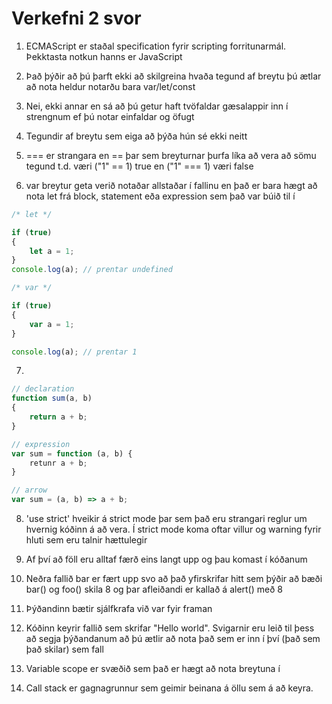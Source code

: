 # Verkefni 2 svor

1. ECMAScript er staðal specification fyrir scripting forritunarmál.  Þekktasta notkun hanns er JavaScript

2. Það þýðir að þú þarft ekki að skilgreina hvaða tegund af breytu þú ætlar að nota heldur notarðu bara var/let/const

3. Nei, ekki annar en sá að þú getur haft tvöfaldar gæsalappir inn í strengnum ef þú notar einfaldar og öfugt

4. Tegundir af breytu sem eiga að þýða hún sé ekki neitt

5. === er strangara en == þar sem breyturnar þurfa líka að vera að sömu tegund t.d. væri ("1" == 1) true en ("1" === 1) væri false

6. var breytur geta verið notaðar allstaðar í fallinu en það er bara hægt að nota let frá block, statement eða expression sem það var búið til í

```javascript
/* let */

if (true)
{
    let a = 1;
}
console.log(a); // prentar undefined

/* var */

if (true)
{
    var a = 1;
}

console.log(a); // prentar 1
```

7. 
```javascript
// declaration
function sum(a, b)
{
    return a + b;
}

// expression
var sum = function (a, b) {
    retunr a + b;
}

// arrow
var sum = (a, b) => a + b;

```

8. 'use strict' hveikir á strict mode þar sem það eru strangari reglur um hvernig kóðinn á að vera.  Í strict mode koma oftar villur og warning fyrir hluti sem eru talnir hættulegir

9. Af því að föll eru alltaf færð eins langt upp og þau komast í kóðanum

10. Neðra fallið bar er fært upp svo að það yfirskrifar hitt sem þýðir að bæði bar() og foo() skila 8 og þar afleiðandi er kallað á alert() með 8

11. Þýðandinn bætir sjálfkrafa við var fyir framan

12. Kóðinn keyrir fallið sem skrifar "Hello world". Svigarnir eru leið til þess að segja þýðandanum að þú ætlir að nota það sem er inn í því (það sem það skilar) sem fall

13. Variable scope er svæðið sem það er hægt að nota breytuna í

14. Call stack er gagnagrunnur sem geimir beinana á öllu sem á að keyra.
